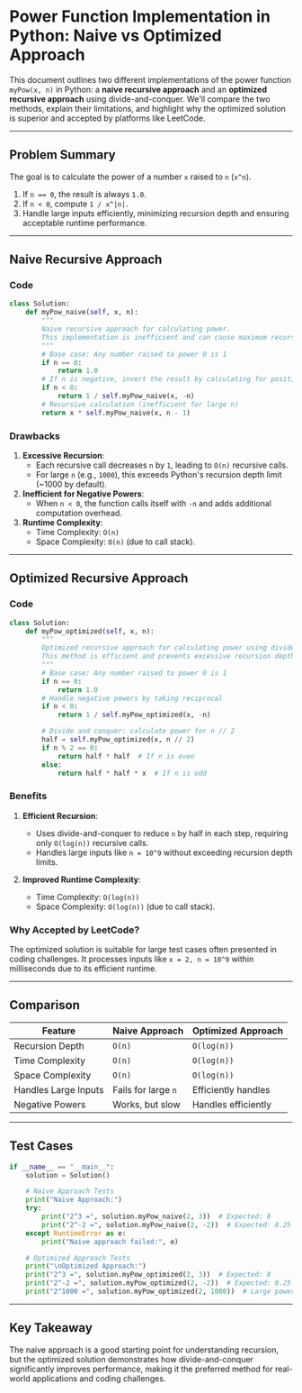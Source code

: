# Power Function Implementation in Python: Naive vs Optimized Approach

This document outlines two different implementations of the power function `myPow(x, n)` in Python: a **naive recursive approach** and an **optimized recursive approach** using divide-and-conquer. We'll compare the two methods, explain their limitations, and highlight why the optimized solution is superior and accepted by platforms like LeetCode.

---

## Problem Summary
The goal is to calculate the power of a number `x` raised to `n` (`x^n`).
1. If `n == 0`, the result is always `1.0`.
2. If `n < 0`, compute `1 / x^|n|`.
3. Handle large inputs efficiently, minimizing recursion depth and ensuring acceptable runtime performance.

---

## Naive Recursive Approach
### Code
```python
class Solution:
    def myPow_naive(self, x, n):
        """
        Naive recursive approach for calculating power.
        This implementation is inefficient and can cause maximum recursion depth exceeded errors.
        """
        # Base case: Any number raised to power 0 is 1
        if n == 0:
            return 1.0
        # If n is negative, invert the result by calculating for positive power
        if n < 0:
            return 1 / self.myPow_naive(x, -n)
        # Recursive calculation (inefficient for large n)
        return x * self.myPow_naive(x, n - 1)
```

### Drawbacks
1. **Excessive Recursion**:
   - Each recursive call decreases `n` by `1`, leading to `O(n)` recursive calls.
   - For large `n` (e.g., `1000`), this exceeds Python's recursion depth limit (~1000 by default).
2. **Inefficient for Negative Powers**:
   - When `n < 0`, the function calls itself with `-n` and adds additional computation overhead.
3. **Runtime Complexity**:
   - Time Complexity: `O(n)`
   - Space Complexity: `O(n)` (due to call stack).

---

## Optimized Recursive Approach
### Code
```python
class Solution:
    def myPow_optimized(self, x, n):
        """
        Optimized recursive approach for calculating power using divide-and-conquer.
        This method is efficient and prevents excessive recursion depth.
        """
        # Base case: Any number raised to power 0 is 1
        if n == 0:
            return 1.0
        # Handle negative powers by taking reciprocal
        if n < 0:
            return 1 / self.myPow_optimized(x, -n)

        # Divide and conquer: calculate power for n // 2
        half = self.myPow_optimized(x, n // 2)
        if n % 2 == 0:
            return half * half  # If n is even
        else:
            return half * half * x  # If n is odd
```

### Benefits
1. **Efficient Recursion**:
   - Uses divide-and-conquer to reduce `n` by half in each step, requiring only `O(log(n))` recursive calls.
   - Handles large inputs like `n = 10^9` without exceeding recursion depth limits.

2. **Improved Runtime Complexity**:
   - Time Complexity: `O(log(n))`
   - Space Complexity: `O(log(n))` (due to call stack).

### Why Accepted by LeetCode?
The optimized solution is suitable for large test cases often presented in coding challenges. It processes inputs like `x = 2, n = 10^9` within milliseconds due to its efficient runtime.

---

## Comparison
| Feature                | Naive Approach         | Optimized Approach      |
|------------------------|------------------------|-------------------------|
| Recursion Depth        | `O(n)`                | `O(log(n))`             |
| Time Complexity        | `O(n)`                | `O(log(n))`             |
| Space Complexity       | `O(n)`                | `O(log(n))`             |
| Handles Large Inputs   | Fails for large `n`   | Efficiently handles     |
| Negative Powers        | Works, but slow       | Handles efficiently     |

---

## Test Cases
```python
if __name__ == "__main__":
    solution = Solution()

    # Naive Approach Tests
    print("Naive Approach:")
    try:
        print("2^3 =", solution.myPow_naive(2, 3))  # Expected: 8
        print("2^-2 =", solution.myPow_naive(2, -2))  # Expected: 0.25
    except RuntimeError as e:
        print("Naive approach failed:", e)

    # Optimized Approach Tests
    print("\nOptimized Approach:")
    print("2^3 =", solution.myPow_optimized(2, 3))  # Expected: 8
    print("2^-2 =", solution.myPow_optimized(2, -2))  # Expected: 0.25
    print("2^1000 =", solution.myPow_optimized(2, 1000))  # Large power, efficiently handled
```

---

## Key Takeaway
The naive approach is a good starting point for understanding recursion, but the optimized solution demonstrates how divide-and-conquer significantly improves performance, making it the preferred method for real-world applications and coding challenges.
